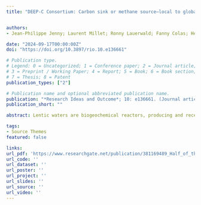 ```yaml
---
title: "DEEP-C Consortium: Carbon sink or methane source–local to global scale assessment of lentic waters’ role in the climate system"


authors:
- Jean-Philippe Jenny; Laurent Millet; Ronny Lauerwald; Fanny Colas; Hélène Masclaux; Yves Prairie; Pierre Regnier; Adam A Ali; Fabien Arnaud; Nuno Carvalhais; Vincent Chanudet; Emmanuel Chapron; Patrick Durand; Isabelle Domaizon; Etienne Dambrine; Mathieu Dellinger; David Etienne; Jérome Gaillardet; Didier Galop; David Gateuille; Charline Giguet-Covex; Olivia Itier-Desgué; Didier Jezequel; Emilie Lyautey; Laurent Marquer; Florence Mazier; Théo Mazure; Erwan Messager; Jérôme Poulenard; Damien Rius; Pierre Sabatier; Georges-Marie Saulnier; Anaëlle Simonneau; Laura Soares; Viet Tran-Khac; Valérie Verneaux; and Philippe Ciais.

date: "2024-09-17T00:00:00Z"
doi: "https://doi.org/10.3897/rio.10.e136661"

# Publication type.
# Legend: 0 = Uncategorized; 1 = Conference paper; 2 = Journal article;
# 3 = Preprint / Working Paper; 4 = Report; 5 = Book; 6 = Book section;
# 7 = Thesis; 8 = Patent
publication_types: ["2"]

# Publication name and optional abbreviated publication name.
publication: "*Research Ideas and Outcome*; 10: e136661. (Journal article)"
publication_short: ""

abstract: Lentic waters are biogeochemical reactors, producing and receiving carbon (C) originally fixed by the terrestrial and aquatic biosphere, which is then buried in sediments or respired back to the atmosphere in the forms of carbon dioxide (CO2) and one of the more potent greenhouse gas (GHG) methane (CH4). Additionally, lakes serve as archives of terrestrial and aquatic carbon processes within their sediments, enabling the reconstruction of historical changes spanning thousands of years. These changes encompass alterations in land cover, indicated by pollen records, soil carbon erosion and shifts in lake productivity resulting from changes in land use and climate. Both the burial of C in lakes and the emissions of GHGs are recognised as important components of Earth's climate system, yet they remain poorly understood and constrained due to inadequate quantities and qualities of observations. In the case of GHG emissions from lakes, observations are often sporadic, failing to capture the significant spatial and temporal variations in emissions across diverse lentic systems. To address this challenge, process-based models that incorporate the interconnected biogeochemical processes occurring within lakes and their watersheds would arguably be the best tool to extrapolate from site-level observations to regional and finally global scales, to quantify the anthropogenic impact on these fluxes and to reconstruct long-term shifts in emissions and burial due to changes in land cover and climate. However, the development and evaluation of such models is hampered by the lack of observations in sufficient quality. In this project, we bring together a unique consortium of specialists in aquatic ecology, biogeochemistry, palynology, sedimentology and modelling of terrestrial and aquatic biogeochemistry. This project will put forth a national programme of systematic, long-term observations of lake GHG and C cycling processes of unmet detail, consistency and quality. First, at 40 pilot sites spanning typological and environmental gradients, there will be a comprehensive data acquisition endeavour to evaluate biological processes and mesological factors influencing the sequestration or recycling of organic carbon. This effort will be complemented with a synthesis of existing data (WP1). Second, based on well-dated sediment records, which include both newly-acquired and synthesised existing data, variability of lake C burial and their climate and land-use controls will be reconstructed over the past 150 years (WP2). For 15 of these pilot sites, reconstruction will go back until the mid-Holocene (5,000 years BP), allowing us to shed light on the anthropogenic perturbation of the C cycle in this earlier part of human history, which is commonly excluded from this type of research due to lack of information. The activities of these first two WPs will result in an open-source national database, guaranteeing valorisation of our research far beyond this project. In WP3, we will use the land surface model (LSM) ORCHIDEE C-lateral to assess C cycling in the terrestrial biosphere and the mobilisation of biospheric C into lakes, which is possible due to an explicit representation of soil C leaching and erosion processes and a downscaling scheme permitting us to assess C exports from watersheds at sub-grid scale. While LSMs are used to assess evolution of biospheric C budgets from the beginning of the Industrial Period, we will use it to hindcast the evolution since the mid-Holocene, using lake sediment records for model validation. Moreover, we will develop a new process-based lake C model supported by the database established in WPs 1 and 2, which we will couple to ORCHIDEE C-lateral to simulate lake C burial and GHG emissions in response to climate and processes in the lake watershed. This model set-up will first be used to better constrain contemporary large-scale lake GHG emissions and to disentangle the anthropogenic perturbation of these fluxes from the natural background flux. These estimates will be revolutionary, as they will allow attributing part of lake GHG emissions to anthropogenic emissions for national GHG budget reporting. Then, these models will be emulated to reconstruct evolution of lake GHG budgets and C budgets of the whole lake watershed since the mid-Holocene. While simulations will first be performed at the scales of France and Europe, the development of international partnerships to implement observations from other biomes (WP4) will finally support simulations at the global scale.

tags:
- Source Themes
featured: false

links:
url_pdf: 'https://www.researchgate.net/publication/381169489_Half_of_the_soil_erosion_in_the_Alps_during_the_Holocene_is_explained_by_transient_erosion_crises_as_a_consequence_of_rapid_human_land_clearing'
url_code: ''
url_dataset: ''
url_poster: ''
url_project: ''
url_slides: ''
url_source: ''
url_video: ''
---
```

